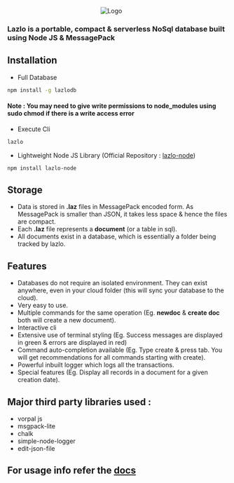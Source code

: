 &nbsp;&nbsp;&nbsp;&nbsp;&nbsp;&nbsp;&nbsp;&nbsp;&nbsp;&nbsp;&nbsp;&nbsp;&nbsp;&nbsp;&nbsp;&nbsp;&nbsp;&nbsp;&nbsp;&nbsp;&nbsp;&nbsp;&nbsp;&nbsp;&nbsp;&nbsp;&nbsp;&nbsp;&nbsp;&nbsp;&nbsp;&nbsp;&nbsp;&nbsp;&nbsp;&nbsp;&nbsp;&nbsp;&nbsp;&nbsp;&nbsp;&nbsp;&nbsp;&nbsp;&nbsp;&nbsp;&nbsp;&nbsp;&nbsp;&nbsp;&nbsp;&nbsp;&nbsp;&nbsp;![Logo](http://drive.google.com/uc?export=view&id=0Bwc6VQDSOsGZVF9Zai14eVZqSVV1VVhxMHZHSklWNE9hMkxz)

### Lazlo is a portable, compact & serverless NoSql database built using Node JS & MessagePack

## Installation
* Full Database
```sh
npm install -g lazlodb
```
#### Note : You may need to give write permissions to node_modules using sudo chmod if there is a write access error
* Execute Cli
```sh
lazlo
```
* Lightweight Node JS Library (Official Repository : [lazlo-node](https://github.com/zaygozi/lazlo-node))
```sh
npm install lazlo-node
```

## Storage
* Data is stored in **.laz** files in MessagePack encoded form. As MessagePack is smaller than JSON, it takes less space & hence the files are compact.
* Each **.laz** file represents a **document** (or a table in sql).
* All documents exist in a database, which is essentially a folder being tracked by lazlo.

## Features
* Databases do not require an isolated environment. They can exist anywhere, even in your cloud folder (this will sync your database to the cloud).
* Very easy to use.
* Multiple commands for the same operation (Eg. **newdoc** & **create doc** both will create a new document).
* Interactive cli
* Extensive use of terminal styling (Eg. Success messages are displayed in green & errors are displayed in red)
* Command auto-completion available (Eg. Type create & press tab. You will get recommendations for all commands starting with create).
* Powerful inbuilt logger which logs all the transactions.
* Special features (Eg. Display all records in a document for a given creation date).

## Major third party libraries used :
* vorpal js
* msgpack-lite
* chalk
* simple-node-logger
* edit-json-file

## For usage info refer the [docs](https://github.com/zaygozi/lazlodb/wiki)
